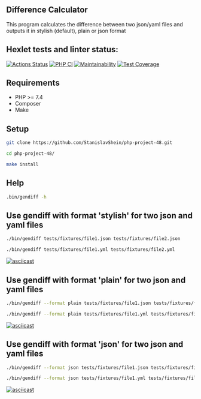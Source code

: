 ## Difference Calculator
This program calculates the difference between two json/yaml files and outputs it in stylish (default), plain or json format

## Hexlet tests and linter status:
[![Actions Status](https://github.com/StanislavShein/php-project-48/workflows/hexlet-check/badge.svg)](https://github.com/StanislavShein/php-project-48/actions)
[![PHP CI](https://github.com/StanislavShein/php-project-48/actions/workflows/phpci.yml/badge.svg)](https://github.com/StanislavShein/php-project-48/actions/workflows/phpci.yml)
[![Maintainability](https://api.codeclimate.com/v1/badges/c43a112720a0fab650a6/maintainability)](https://codeclimate.com/github/StanislavShein/php-project-48/maintainability)
[![Test Coverage](https://api.codeclimate.com/v1/badges/c43a112720a0fab650a6/test_coverage)](https://codeclimate.com/github/StanislavShein/php-project-48/test_coverage)

## Requirements

* PHP >= 7.4
* Composer
* Make

## Setup

```sh
git clone https://github.com/StanislavShein/php-project-48.git
```
```sh
cd php-project-48/
```
```sh
make install
```

## Help
```sh
.bin/gendiff -h
```

## Use gendiff with format 'stylish' for two json and yaml files
```sh
./bin/gendiff tests/fixtures/file1.json tests/fixtures/file2.json
```
```sh
./bin/gendiff tests/fixtures/file1.yml tests/fixtures/file2.yml
```
[![asciicast](https://asciinema.org/a/23gTVq3xajTqeUifk7vCBClhm.svg)](https://asciinema.org/a/23gTVq3xajTqeUifk7vCBClhm)

## Use gendiff with format 'plain' for two json and yaml files
```sh
./bin/gendiff --format plain tests/fixtures/file1.json tests/fixtures/file2.json
```
```sh
./bin/gendiff --format plain tests/fixtures/file1.yml tests/fixtures/file2.yml
```
[![asciicast](https://asciinema.org/a/rgVsPYCGtU14vfBHMAJs9Hwch.svg)](https://asciinema.org/a/rgVsPYCGtU14vfBHMAJs9Hwch)

## Use gendiff with format 'json' for two json and yaml files
```sh
./bin/gendiff --format json tests/fixtures/file1.json tests/fixtures/file2.json
```
```sh
./bin/gendiff --format json tests/fixtures/file1.yml tests/fixtures/file2.yml
```
[![asciicast](https://asciinema.org/a/G1tO54wDmpt141ntOuwiZA8mY.svg)](https://asciinema.org/a/G1tO54wDmpt141ntOuwiZA8mY)